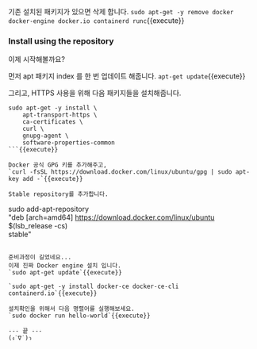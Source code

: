 

기존 설치된 패키지가 있으면 삭제 합니다.
`sudo apt-get -y remove docker docker-engine docker.io containerd runc`{{execute}}


### Install using the repository

이제 시작해볼까요?

먼저 apt 패키지 index 를 한 번 업데이트 해줍니다.
`apt-get update`{{execute}}

그리고, HTTPS 사용을 위해 다음 패키지들을 설치해줍니다.      
```
sudo apt-get -y install \
    apt-transport-https \
    ca-certificates \
    curl \
    gnupg-agent \
    software-properties-common
```{{execute}}

Docker 공식 GPG 키를 추가해주고,   
`curl -fsSL https://download.docker.com/linux/ubuntu/gpg | sudo apt-key add -`{{execute}}

Stable repository를 추가합니다.   
```
sudo add-apt-repository \
   "deb [arch=amd64] https://download.docker.com/linux/ubuntu \
   $(lsb_release -cs) \
   stable"
```{{execute}}
   
준비과정이 길었네요...  
이제 진짜 Docker engine 설치 입니다.    
`sudo apt-get update`{{execute}}  

`sudo apt-get -y install docker-ce docker-ce-cli containerd.io`{{execute}}

설치확인을 위해서 다음 명렬어를 실행해보세요.  
`sudo docker run hello-world`{{execute}}

--- 끝 ---   
(ง˙∇˙)ว

